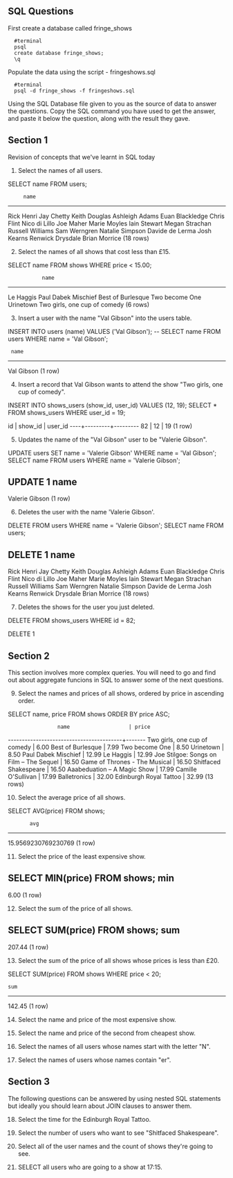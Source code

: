 ## SQL Questions

First create a database called fringe_shows
```
  #terminal
  psql
  create database fringe_shows;
  \q
```

Populate the data using the script - fringeshows.sql
```
  #terminal
  psql -d fringe_shows -f fringeshows.sql
```

Using the SQL Database file given to you as the source of data to answer the questions.  Copy the SQL command you have used to get the answer, and paste it below the question, along with the result they gave.


## Section 1

  Revision of concepts that we've learnt in SQL today

  1. Select the names of all users.

  SELECT name FROM users;

         name       
  ------------------
   Rick Henri
   Jay Chetty
   Keith Douglas
   Ashleigh Adams
   Euan Blackledge
   Chris Flint
   Nico di Lillo
   Joe Maher
   Marie Moyles
   Iain Stewart
   Megan Strachan
   Russell Williams
   Sam Werngren
   Natalie Simpson
   Davide de Lerma
   Josh Kearns
   Renwick Drysdale
   Brian Morrice
  (18 rows)

  2. Select the names of all shows that cost less than £15.

  SELECT name FROM shows WHERE price < 15.00;

               name             
  ------------------------------
   Le Haggis
   Paul Dabek Mischief 
   Best of Burlesque
   Two become One
   Urinetown
   Two girls, one cup of comedy
  (6 rows)

  3. Insert a user with the name "Val Gibson" into the users table.

  INSERT INTO users (name) VALUES ('Val Gibson');
  -- SELECT name FROM users WHERE name = 'Val Gibson';

     name    
  ------------
   Val Gibson
  (1 row)

  4. Insert a record that Val Gibson wants to attend the show "Two girls, one cup of comedy".

  INSERT INTO shows_users (show_id, user_id) VALUES (12, 19);
  SELECT * FROM shows_users WHERE user_id = 19;

  id | show_id | user_id 
  ----+---------+---------
   82 |      12 |      19
  (1 row)

  5. Updates the name of the "Val Gibson" user to be "Valerie Gibson".

  UPDATE users SET name = 'Valerie Gibson' WHERE name = 'Val Gibson';
  SELECT name FROM users WHERE name = 'Valerie Gibson';

  UPDATE 1
        name      
  ----------------
   Valerie Gibson
  (1 row)

  6. Deletes the user with the name 'Valerie Gibson'.

  DELETE FROM users WHERE name = 'Valerie Gibson';
  SELECT name FROM users;

  DELETE 1
         name       
  ------------------
   Rick Henri
   Jay Chetty
   Keith Douglas
   Ashleigh Adams
   Euan Blackledge
   Chris Flint
   Nico di Lillo
   Joe Maher
   Marie Moyles
   Iain Stewart
   Megan Strachan
   Russell Williams
   Sam Werngren
   Natalie Simpson
   Davide de Lerma
   Josh Kearns
   Renwick Drysdale
   Brian Morrice
  (18 rows)

  7. Deletes the shows for the user you just deleted.

  DELETE FROM shows_users WHERE id = 82;

  DELETE 1


## Section 2

  This section involves more complex queries.  You will need to go and find out about aggregate funcions in SQL to answer some of the next questions.

  9. Select the names and prices of all shows, ordered by price in ascending order.

  SELECT name, price FROM shows ORDER BY price ASC;

                    name                   | price 
  -----------------------------------------+-------
   Two girls, one cup of comedy            |  6.00
   Best of Burlesque                       |  7.99
   Two become One                          |  8.50
   Urinetown                               |  8.50
   Paul Dabek Mischief                     | 12.99
   Le Haggis                               | 12.99
   Joe Stilgoe: Songs on Film – The Sequel | 16.50
   Game of Thrones - The Musical           | 16.50
   Shitfaced Shakespeare                   | 16.50
   Aaabeduation – A Magic Show             | 17.99
   Camille O'Sullivan                      | 17.99
   Balletronics                            | 32.00
   Edinburgh Royal Tattoo                  | 32.99
  (13 rows)


  10. Select the average price of all shows.

  SELECT AVG(price) FROM shows;

           avg         
  ---------------------
   15.9569230769230769
  (1 row)

  11. Select the price of the least expensive show.

  SELECT MIN(price) FROM shows;
   min  
  ------
   6.00
  (1 row)

  12. Select the sum of the price of all shows.

  SELECT SUM(price) FROM shows;
    sum   
  --------
   207.44
  (1 row)

  13. Select the sum of the price of all shows whose prices is less than £20.

  SELECT SUM(price) FROM shows WHERE price < 20;

    sum   
  --------
   142.45
  (1 row)

  14. Select the name and price of the most expensive show.

  



  15. Select the name and price of the second from cheapest show.

  16. Select the names of all users whose names start with the letter "N".

  17. Select the names of users whose names contain "er".


## Section 3

  The following questions can be answered by using nested SQL statements but ideally you should learn about JOIN clauses to answer them.

  18. Select the time for the Edinburgh Royal Tattoo.

  19. Select the number of users who want to see "Shitfaced Shakespeare".

  20. Select all of the user names and the count of shows they're going to see.

  21. SELECT all users who are going to a show at 17:15.

